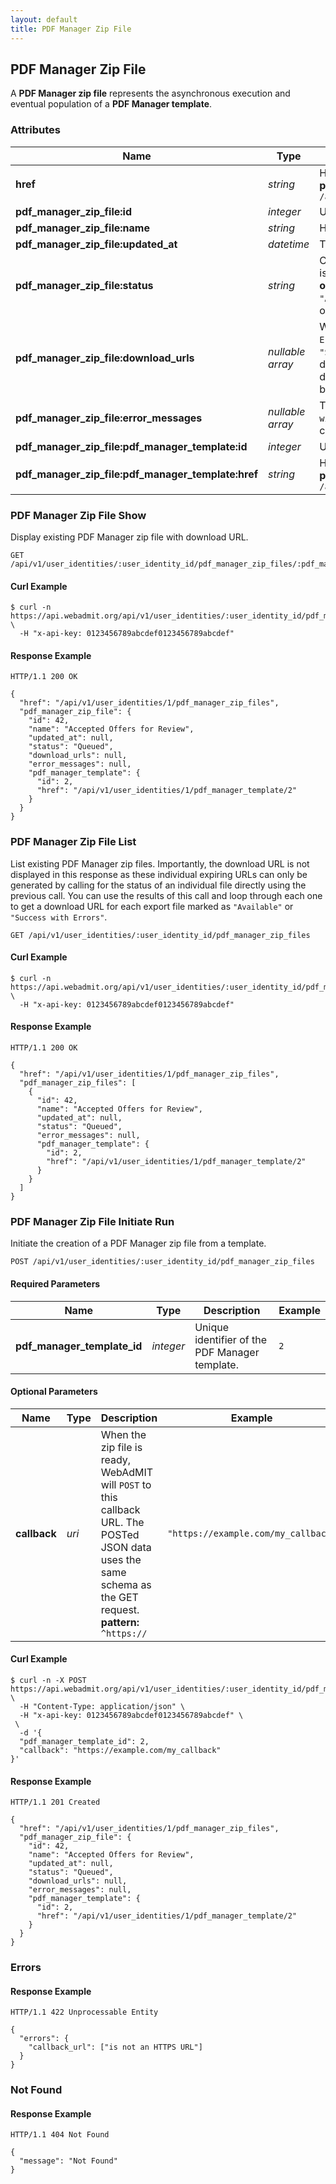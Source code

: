 ```yaml
---
layout: default
title: PDF Manager Zip File
---
```


<!-- WARNING: This is an automatically generated file.  Do not modify directly.  See script/generate-docs. -->

<h2><a name="resource-pdf_manager_zip_file"></a>PDF Manager Zip File</h2>

<p>A <strong>PDF Manager zip file</strong> represents the asynchronous execution and eventual population of a <strong>PDF Manager template</strong>.</p>


<h3>Attributes</h3>

<table><thead>
<tr>
<th>Name</th>
<th>Type</th>
<th>Description</th>
<th>Example</th>
</tr>
</thead><tbody>
<tr>
<td><strong>href</strong></td>
<td><em>string</em></td>
<td>Hypertext reference to this resource.<br/> <strong>pattern:</strong> <code>/api/v1/user_identities/\d+/pdf_manager_zip_files</code></td>
<td><code>&quot;/api/v1/user_identities/1/pdf_manager_zip_files&quot;</code></td>
</tr>
<tr>
<td><strong>pdf_manager_zip_file:id</strong></td>
<td><em>integer</em></td>
<td>Unique identifier of this PDF Manager zip file.</td>
<td><code>42</code></td>
</tr>
<tr>
<td><strong>pdf_manager_zip_file:name</strong></td>
<td><em>string</em></td>
<td>Human-readable name of this PDF Manager zip file.</td>
<td><code>&quot;Accepted Offers for Review&quot;</code></td>
</tr>
<tr>
<td><strong>pdf_manager_zip_file:updated_at</strong></td>
<td><em>datetime</em></td>
<td>TODO</td>
<td></td>
</tr>
<tr>
<td><strong>pdf_manager_zip_file:status</strong></td>
<td><em>string</em></td>
<td>Current state of this zip file.  When <code>&quot;Available&quot;</code>, the file is ready for download.<br/> <strong>one of:</strong><code>&quot;Initializing&quot;</code> or <code>&quot;Queued&quot;</code> or <code>&quot;In Progress&quot;</code> or <code>&quot;Available&quot;</code> or <code>&quot;Success with Errors&quot;</code> or <code>&quot;Empty List&quot;</code> or <code>&quot;Failed&quot;</code></td>
<td><code>&quot;Queued&quot;</code></td>
</tr>
<tr>
<td><strong>pdf_manager_zip_file:download_urls</strong></td>
<td><em>nullable array</em></td>
<td>When status is <strong>not</strong> <code>&quot;Available&quot;</code> or <code>&quot;Success with Errors&quot;</code>, this is <code>null</code>.  When status is <code>&quot;Available&quot;</code> or <code>&quot;Success with Errors&quot;</code>, this is a <em>temporary</em> URI for downloading that expires within 30 seconds.  The download URL can always be re-generated if it expires by re-calling this method -- a new URL will be issued.</td>
<td><code>null</code></td>
</tr>
<tr>
<td><strong>pdf_manager_zip_file:error_messages</strong></td>
<td><em>nullable array</em></td>
<td>TODO When status is <code>Failed</code>, <code>Empty List</code>, or <code>&quot;Success with Errors&quot;</code>, this is an array of error messages that caused this PDF zip file to have issues.  Otherwise, <code>null</code>.</td>
<td><code>null</code></td>
</tr>
<tr>
<td><strong>pdf_manager_zip_file:pdf_manager_template:id</strong></td>
<td><em>integer</em></td>
<td>Unique identifier of the PDF Manager template.</td>
<td><code>2</code></td>
</tr>
<tr>
<td><strong>pdf_manager_zip_file:pdf_manager_template:href</strong></td>
<td><em>string</em></td>
<td>Hypertext reference to the PDF Manager template.<br/> <strong>pattern:</strong> <code>/api/v1/user_identities/\d+/pdf_manager_template/\d+</code></td>
<td><code>&quot;/api/v1/user_identities/1/pdf_manager_template/2&quot;</code></td>
</tr>
</tbody></table>

<h3>PDF Manager Zip File Show</h3>

<p>Display existing PDF Manager zip file with download URL.</p>

<pre><code>GET /api/v1/user_identities/:user_identity_id/pdf_manager_zip_files/:pdf_manager_zip_file_id
</code></pre>

<h4>Curl Example</h4>

<pre lang="bash"><code>$ curl -n https://api.webadmit.org/api/v1/user_identities/:user_identity_id/pdf_manager_zip_files/:pdf_manager_zip_file_id \
  -H &quot;x-api-key: 0123456789abcdef0123456789abcdef&quot;
</code></pre>

<h4>Response Example</h4>

<pre><code>HTTP/1.1 200 OK
</code></pre>

<pre lang="json"><code>{
  &quot;href&quot;: &quot;/api/v1/user_identities/1/pdf_manager_zip_files&quot;,
  &quot;pdf_manager_zip_file&quot;: {
    &quot;id&quot;: 42,
    &quot;name&quot;: &quot;Accepted Offers for Review&quot;,
    &quot;updated_at&quot;: null,
    &quot;status&quot;: &quot;Queued&quot;,
    &quot;download_urls&quot;: null,
    &quot;error_messages&quot;: null,
    &quot;pdf_manager_template&quot;: {
      &quot;id&quot;: 2,
      &quot;href&quot;: &quot;/api/v1/user_identities/1/pdf_manager_template/2&quot;
    }
  }
}
</code></pre>

<h3>PDF Manager Zip File List</h3>

<p>List existing PDF Manager zip files.  Importantly, the download URL is not displayed in this response as these individual expiring URLs can only be generated by calling for the status of an individual file directly using the previous call. You can use the results of this call and loop through each one to get a download URL for each export file marked as <code>&quot;Available&quot;</code> or <code>&quot;Success with Errors&quot;</code>.</p>

<pre><code>GET /api/v1/user_identities/:user_identity_id/pdf_manager_zip_files
</code></pre>

<h4>Curl Example</h4>

<pre lang="bash"><code>$ curl -n https://api.webadmit.org/api/v1/user_identities/:user_identity_id/pdf_manager_zip_files \
  -H &quot;x-api-key: 0123456789abcdef0123456789abcdef&quot;
</code></pre>

<h4>Response Example</h4>

<pre><code>HTTP/1.1 200 OK
</code></pre>

<pre lang="json"><code>{
  &quot;href&quot;: &quot;/api/v1/user_identities/1/pdf_manager_zip_files&quot;,
  &quot;pdf_manager_zip_files&quot;: [
    {
      &quot;id&quot;: 42,
      &quot;name&quot;: &quot;Accepted Offers for Review&quot;,
      &quot;updated_at&quot;: null,
      &quot;status&quot;: &quot;Queued&quot;,
      &quot;error_messages&quot;: null,
      &quot;pdf_manager_template&quot;: {
        &quot;id&quot;: 2,
        &quot;href&quot;: &quot;/api/v1/user_identities/1/pdf_manager_template/2&quot;
      }
    }
  ]
}
</code></pre>

<h3>PDF Manager Zip File Initiate Run</h3>

<p>Initiate the creation of a PDF Manager zip file from a template.</p>

<pre><code>POST /api/v1/user_identities/:user_identity_id/pdf_manager_zip_files
</code></pre>

<h4>Required Parameters</h4>

<table><thead>
<tr>
<th>Name</th>
<th>Type</th>
<th>Description</th>
<th>Example</th>
</tr>
</thead><tbody>
<tr>
<td><strong>pdf_manager_template_id</strong></td>
<td><em>integer</em></td>
<td>Unique identifier of the PDF Manager template.</td>
<td><code>2</code></td>
</tr>
</tbody></table>

<h4>Optional Parameters</h4>

<table><thead>
<tr>
<th>Name</th>
<th>Type</th>
<th>Description</th>
<th>Example</th>
</tr>
</thead><tbody>
<tr>
<td><strong>callback</strong></td>
<td><em>uri</em></td>
<td>When the zip file is ready, WebAdMIT will <code>POST</code> to this callback URL.  The POSTed JSON data uses the same schema as the GET request.<br/> <strong>pattern:</strong> <code>^https://</code></td>
<td><code>&quot;https://example.com/my_callback&quot;</code></td>
</tr>
</tbody></table>

<h4>Curl Example</h4>

<pre lang="bash"><code>$ curl -n -X POST https://api.webadmit.org/api/v1/user_identities/:user_identity_id/pdf_manager_zip_files \
  -H &quot;Content-Type: application/json&quot; \
  -H &quot;x-api-key: 0123456789abcdef0123456789abcdef&quot; \
 \
  -d &#39;{
  &quot;pdf_manager_template_id&quot;: 2,
  &quot;callback&quot;: &quot;https://example.com/my_callback&quot;
}&#39;
</code></pre>

<h4>Response Example</h4>

<pre><code>HTTP/1.1 201 Created
</code></pre>

<pre lang="json"><code>{
  &quot;href&quot;: &quot;/api/v1/user_identities/1/pdf_manager_zip_files&quot;,
  &quot;pdf_manager_zip_file&quot;: {
    &quot;id&quot;: 42,
    &quot;name&quot;: &quot;Accepted Offers for Review&quot;,
    &quot;updated_at&quot;: null,
    &quot;status&quot;: &quot;Queued&quot;,
    &quot;download_urls&quot;: null,
    &quot;error_messages&quot;: null,
    &quot;pdf_manager_template&quot;: {
      &quot;id&quot;: 2,
      &quot;href&quot;: &quot;/api/v1/user_identities/1/pdf_manager_template/2&quot;
    }
  }
}
</code></pre>

<h3>Errors</h3>

<h4>Response Example</h4>

<pre><code>HTTP/1.1 422 Unprocessable Entity
</code></pre>

<pre lang="json"><code>{
  &quot;errors&quot;: {
    &quot;callback_url&quot;: [&quot;is not an HTTPS URL&quot;]
  }
}
</code></pre>

<h3>Not Found</h3>

<h4>Response Example</h4>

<pre><code>HTTP/1.1 404 Not Found
</code></pre>

<pre lang="json"><code>{
  &quot;message&quot;: &quot;Not Found&quot;
}
</code></pre>

